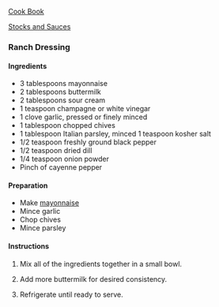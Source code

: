 [Cook Book]()  

[Stocks and Sauces]()

### Ranch Dressing  

#### Ingredients  

* 3 tablespoons mayonnaise
* 2 tablespoons buttermilk
* 2 tablespoons sour cream
* 1 teaspoon champagne or white vinegar
* 1 clove garlic, pressed or finely minced
* 1 tablespoon chopped chives
* 1 tablespoon Italian parsley, minced
1 teaspoon kosher salt
* 1/2 teaspoon freshly ground black pepper
* 1/2 teaspoon dried dill
* 1/4 teaspoon onion powder
* Pinch of cayenne pepper

#### Preparation  

* Make [mayonnaise]()  
* Mince garlic  
* Chop chives  
* Mince parsley  

#### Instructions

1. Mix all of the ingredients together in a small bowl.  

2. Add more buttermilk for desired consistency.  

3. Refrigerate until ready to serve.
